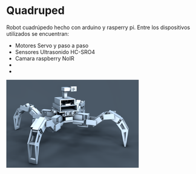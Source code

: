 # Quadruped

Robot cuadrúpedo hecho con arduino y rasperry pi. Entre los dispositivos utilizados se encuentran:
- Motores Servo y paso a paso
- Sensores Ultrasonido HC-SRO4
- Camara raspberry NoIR
-
-

<img src="Documents/sandbox/quad.png" width="350"/>

